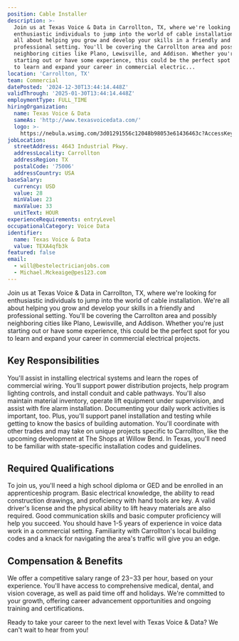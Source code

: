 ```yaml
---
position: Cable Installer
description: >-
  Join us at Texas Voice & Data in Carrollton, TX, where we're looking for
  enthusiastic individuals to jump into the world of cable installation. We're
  all about helping you grow and develop your skills in a friendly and
  professional setting. You'll be covering the Carrollton area and possibly
  neighboring cities like Plano, Lewisville, and Addison. Whether you're just
  starting out or have some experience, this could be the perfect spot for you
  to learn and expand your career in commercial electric...
location: 'Carrollton, TX'
team: Commercial
datePosted: '2024-12-30T13:44:14.448Z'
validThrough: '2025-01-30T13:44:14.448Z'
employmentType: FULL_TIME
hiringOrganization:
  name: Texas Voice & Data
  sameAs: 'http://www.texasvoicedata.com/'
  logo: >-
    https://nebula.wsimg.com/3d01291556c12048b98053e61436463c?AccessKeyId=1694F521AED933792FFF&disposition=0&alloworigin=1
jobLocation:
  streetAddress: 4643 Industrial Pkwy.
  addressLocality: Carrollton
  addressRegion: TX
  postalCode: '75006'
  addressCountry: USA
baseSalary:
  currency: USD
  value: 28
  minValue: 23
  maxValue: 33
  unitText: HOUR
experienceRequirements: entryLevel
occupationalCategory: Voice Data
identifier:
  name: Texas Voice & Data
  value: TEXA4qfb3k
featured: false
email:
  - will@bestelectricianjobs.com
  - Michael.Mckeaige@pes123.com
---
```




Join us at Texas Voice & Data in Carrollton, TX, where we're looking for enthusiastic individuals to jump into the world of cable installation. We're all about helping you grow and develop your skills in a friendly and professional setting. You'll be covering the Carrollton area and possibly neighboring cities like Plano, Lewisville, and Addison. Whether you're just starting out or have some experience, this could be the perfect spot for you to learn and expand your career in commercial electrical projects.

## Key Responsibilities
You'll assist in installing electrical systems and learn the ropes of commercial wiring. You’ll support power distribution projects, help program lighting controls, and install conduit and cable pathways. You'll also maintain material inventory, operate lift equipment under supervision, and assist with fire alarm installation. Documenting your daily work activities is important, too. Plus, you'll support panel installation and testing while getting to know the basics of building automation. You'll coordinate with other trades and may take on unique projects specific to Carrollton, like the upcoming development at The Shops at Willow Bend. In Texas, you'll need to be familiar with state-specific installation codes and guidelines. 

## Required Qualifications 
To join us, you'll need a high school diploma or GED and be enrolled in an apprenticeship program. Basic electrical knowledge, the ability to read construction drawings, and proficiency with hand tools are key. A valid driver's license and the physical ability to lift heavy materials are also required. Good communication skills and basic computer proficiency will help you succeed. You should have 1-5 years of experience in voice data work in a commercial setting. Familiarity with Carrollton's local building codes and a knack for navigating the area's traffic will give you an edge.

## Compensation & Benefits
We offer a competitive salary range of $23-$33 per hour, based on your experience. You'll have access to comprehensive medical, dental, and vision coverage, as well as paid time off and holidays. We're committed to your growth, offering career advancement opportunities and ongoing training and certifications. 

Ready to take your career to the next level with Texas Voice & Data? We can't wait to hear from you!